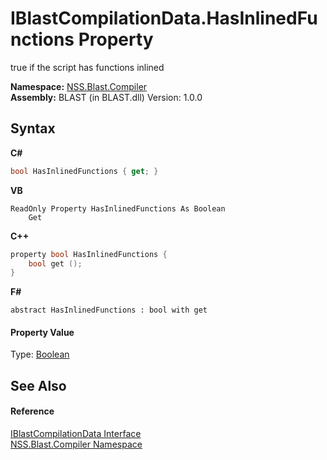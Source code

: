 # IBlastCompilationData.HasInlinedFunctions Property 
 

true if the script has functions inlined

**Namespace:**&nbsp;<a href="26a25caa-f50b-92ad-f15c-dbb9db1493ae">NSS.Blast.Compiler</a><br />**Assembly:**&nbsp;BLAST (in BLAST.dll) Version: 1.0.0

## Syntax

**C#**<br />
``` C#
bool HasInlinedFunctions { get; }
```

**VB**<br />
``` VB
ReadOnly Property HasInlinedFunctions As Boolean
	Get
```

**C++**<br />
``` C++
property bool HasInlinedFunctions {
	bool get ();
}
```

**F#**<br />
``` F#
abstract HasInlinedFunctions : bool with get

```


#### Property Value
Type: <a href="https://docs.microsoft.com/dotnet/api/system.boolean" target="_blank" rel="noopener noreferrer">Boolean</a>

## See Also


#### Reference
<a href="d2afd70e-15cd-df6e-c1b9-6e1d3e9552bd">IBlastCompilationData Interface</a><br /><a href="26a25caa-f50b-92ad-f15c-dbb9db1493ae">NSS.Blast.Compiler Namespace</a><br />